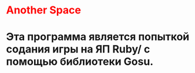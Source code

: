 # <span style="color:red"> Another Space</span>
 ## <H1><span style ="color:">Эта программа является попыткой содания игры на ЯП Ruby/ с помощью библиотеки Gosu.</span>
